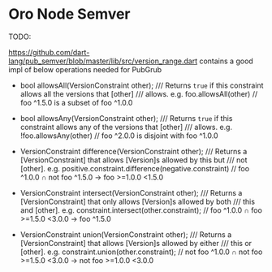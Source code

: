 # Oro Node Semver


TODO:

https://github.com/dart-lang/pub_semver/blob/master/lib/src/version_range.dart contains a good impl of below operations needed for PubGrub


* bool allowsAll(VersionConstraint other);
  /// Returns `true` if this constraint allows all the versions that [other]
  /// allows.
  e.g. foo.allowsAll(other) // foo ^1.5.0 is a subset of foo ^1.0.0


* bool allowsAny(VersionConstraint other);
  /// Returns `true` if this constraint allows any of the versions that [other]
  /// allows.
  e.g. !foo.allowsAny(other) // foo ^2.0.0 is disjoint with foo ^1.0.0

* VersionConstraint difference(VersionConstraint other);
  /// Returns a [VersionConstraint] that allows [Version]s allowed by this but
  /// not [other].
  e.g. positive.constraint.difference(negative.constraint) // foo ^1.0.0 ∩ not foo ^1.5.0 → foo >=1.0.0 <1.5.0

* VersionConstraint intersect(VersionConstraint other);
  /// Returns a [VersionConstraint] that only allows [Version]s allowed by both
  /// this and [other].
  e.g. constraint.intersect(other.constraint); // foo ^1.0.0 ∩ foo >=1.5.0 <3.0.0 → foo ^1.5.0

* VersionConstraint union(VersionConstraint other);
  /// Returns a [VersionConstraint] that allows [Version]s allowed by either
  /// this or [other].
  e.g. constraint.union(other.constraint); // not foo ^1.0.0 ∩ not foo >=1.5.0 <3.0.0 → not foo >=1.0.0 <3.0.0
